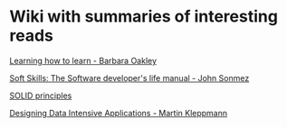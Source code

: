 # Wiki with summaries of interesting reads

[Learning how to learn - Barbara Oakley](https://github.com/gouthamv03/notes/wiki/Learning-to-Learn----Barbara-Oakley)

[Soft Skills: The Software developer's life manual - John Sonmez](https://github.com/gouthamv03/notes/wiki/Soft-Skills:-The-software-developer's-life-manual)

[SOLID principles](https://github.com/gouthamv03/notes/wiki/SOLID-Principles-for-software-development)

[Designing Data Intensive Applications - Martin Kleppmann](https://github.com/gouthamv03/notes/wiki/Designing-Data-Intensive-Applications---Martin-Kleppmann)
